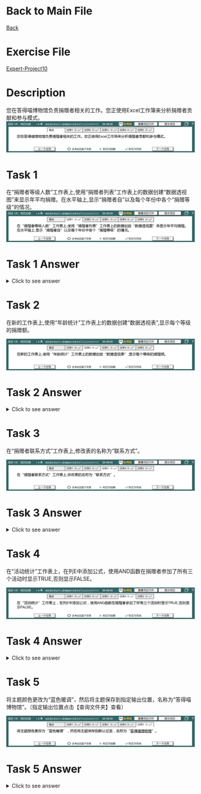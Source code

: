 # Back to Main File
[Back](../README.md)

# Exercise File
[Expert-Project10](MOS-Excel2016-Expert-Project10.xlsx)

# Description
您在答得喵博物馆负责捐赠者相关的工作。您正使用Excel工作簿来分析捐赠者贡献和参与模式。
![Description](Task/desc.jpg)

# Task 1
在“捐赠者等级人数”工作表上,使用“捐赠者列表”工作表上的数据创建“数据透视图”来显示年平均捐赠。在水平轴上,显示“捐赠者自”以及每个年份中各个“捐赠等级”的情况。
![Task1](Task/Task1.jpg)

# Task 1 Answer
<details>
  <summary>Click to see answer</summary>

![Task1_Answer](Excel2016-Expert-Project10-Answer/P10-T1.gif)
</details>

# Task 2
在新的工作表上,使用“年龄统计”工作表上的数据创建“数据透视表”,显示每个等级的捐赠额。

![Task2](Task/Task2.jpg)

# Task 2 Answer
<details>
  <summary>Click to see answer</summary>

![Task2_Answer](Excel2016-Expert-Project10-Answer/P10-T2.gif)
</details>

# Task 3
在“捐赠者联系方式”工作表上,修改表的名称为“联系方式”。

![Task3](Task/Task3.jpg)

# Task 3 Answer
<details>
  <summary>Click to see answer</summary>

![Task3_Answer](Excel2016-Expert-Project10-Answer/P10-T3.gif)
</details>


# Task 4
在“活动统计”工作表上，在列E中添加公式，使用AND函数在捐赠者参加了所有三个活动时显示TRUE,否则显示FALSE。

![Task4](Task/Task4.jpg)

# Task 4 Answer
<details>
  <summary>Click to see answer</summary>

`AND(B3>0,C3>0,D3>0)`

![Task4_Answer](Excel2016-Expert-Project10-Answer/P10-T4.gif)
</details>

# Task 5
将主题颜色更改为“蓝色暖调”，然后将主题保存到指定输出位置，名称为“答得喵博物馆”。（指定输出位置点击【查询文件夹】查看）

![Task5](Task/Task5.jpg)

# Task 5 Answer
<details>
  <summary>Click to see answer</summary>

![Task5_Answer](Excel2016-Expert-Project10-Answer/P10-T5.gif)
</details>